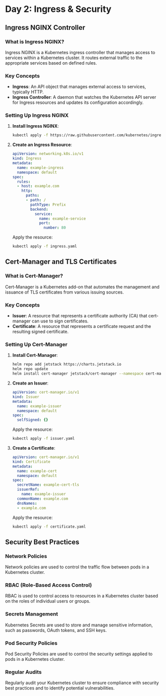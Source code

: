 # Day 2: Ingress & Security

## Ingress NGINX Controller

### What is Ingress NGINX?
Ingress NGINX is a Kubernetes ingress controller that manages access to services within a Kubernetes cluster. It routes external traffic to the appropriate services based on defined rules.

### Key Concepts
- **Ingress**: An API object that manages external access to services, typically HTTP.
- **Ingress Controller**: A daemon that watches the Kubernetes API server for Ingress resources and updates its configuration accordingly.

### Setting Up Ingress NGINX
1. **Install Ingress NGINX**:
    ```sh
    kubectl apply -f https://raw.githubusercontent.com/kubernetes/ingress-nginx/main/deploy/static/provider/cloud/deploy.yaml
    ```
2. **Create an Ingress Resource**:
    ```yaml
    apiVersion: networking.k8s.io/v1
    kind: Ingress
    metadata:
      name: example-ingress
      namespace: default
    spec:
      rules:
      - host: example.com
        http:
          paths:
          - path: /
            pathType: Prefix
            backend:
              service:
                name: example-service
                port:
                  number: 80
    ```
    Apply the resource:
    ```sh
    kubectl apply -f ingress.yaml
    ```

## Cert-Manager and TLS Certificates

### What is Cert-Manager?
Cert-Manager is a Kubernetes add-on that automates the management and issuance of TLS certificates from various issuing sources.

### Key Concepts
- **Issuer**: A resource that represents a certificate authority (CA) that cert-manager can use to sign certificates.
- **Certificate**: A resource that represents a certificate request and the resulting signed certificate.

### Setting Up Cert-Manager
1. **Install Cert-Manager**:
    ```sh
    helm repo add jetstack https://charts.jetstack.io
    helm repo update
    helm install cert-manager jetstack/cert-manager --namespace cert-manager --create-namespace --version v1.5.3 --set installCRDs=true
    ```
2. **Create an Issuer**:
    ```yaml
    apiVersion: cert-manager.io/v1
    kind: Issuer
    metadata:
      name: example-issuer
      namespace: default
    spec:
      selfSigned: {}
    ```
    Apply the resource:
    ```sh
    kubectl apply -f issuer.yaml
    ```
3. **Create a Certificate**:
    ```yaml
    apiVersion: cert-manager.io/v1
    kind: Certificate
    metadata:
      name: example-cert
      namespace: default
    spec:
      secretName: example-cert-tls
      issuerRef:
        name: example-issuer
      commonName: example.com
      dnsNames:
      - example.com
    ```
    Apply the resource:
    ```sh
    kubectl apply -f certificate.yaml
    ```

## Security Best Practices

### Network Policies
Network policies are used to control the traffic flow between pods in a Kubernetes cluster.

### RBAC (Role-Based Access Control)
RBAC is used to control access to resources in a Kubernetes cluster based on the roles of individual users or groups.

### Secrets Management
Kubernetes Secrets are used to store and manage sensitive information, such as passwords, OAuth tokens, and SSH keys.

### Pod Security Policies
Pod Security Policies are used to control the security settings applied to pods in a Kubernetes cluster.

### Regular Audits
Regularly audit your Kubernetes cluster to ensure compliance with security best practices and to identify potential vulnerabilities.
